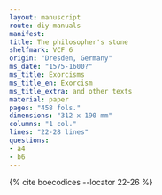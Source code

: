 ```yaml
---
layout: manuscript
route: diy-manuals
manifest: 
title: The philosopher's stone
shelfmark: VCF 6
origin: "Dresden, Germany"
ms_date: "1575-1600?"
ms_title: Exorcisms
ms_title_en: Exorcism
ms_title_extra: and other texts
material: paper
pages: "458 fols."
dimensions: "312 x 190 mm"
columns: "1 col."
lines: "22-28 lines"
questions:
- a4
- b6
---
```


{% cite boecodices --locator 22-26 %}